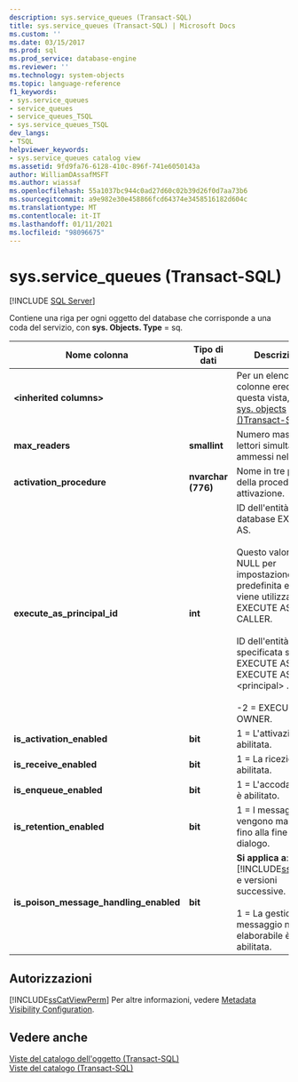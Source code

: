 ```yaml
---
description: sys.service_queues (Transact-SQL)
title: sys.service_queues (Transact-SQL) | Microsoft Docs
ms.custom: ''
ms.date: 03/15/2017
ms.prod: sql
ms.prod_service: database-engine
ms.reviewer: ''
ms.technology: system-objects
ms.topic: language-reference
f1_keywords:
- sys.service_queues
- service_queues
- service_queues_TSQL
- sys.service_queues_TSQL
dev_langs:
- TSQL
helpviewer_keywords:
- sys.service_queues catalog view
ms.assetid: 9fd9fa76-6128-410c-896f-741e6050143a
author: WilliamDAssafMSFT
ms.author: wiassaf
ms.openlocfilehash: 55a1037bc944c0ad27d60c02b39d26f0d7aa73b6
ms.sourcegitcommit: a9e982e30e458866fcd64374e3458516182d604c
ms.translationtype: MT
ms.contentlocale: it-IT
ms.lasthandoff: 01/11/2021
ms.locfileid: "98096675"
---
```

# <a name="sysservice_queues-transact-sql"></a>sys.service_queues (Transact-SQL)
[!INCLUDE [SQL Server](../../includes/applies-to-version/sqlserver.md)]

  Contiene una riga per ogni oggetto del database che corrisponde a una coda del servizio, con **sys. Objects. Type** = sq.  
  
|Nome colonna|Tipo di dati|Descrizione|  
|-----------------|---------------|-----------------|  
|**\<inherited columns>**||Per un elenco di colonne ereditate da questa vista, vedere [sys. objects &#40;&#41;Transact-SQL ](../../relational-databases/system-catalog-views/sys-objects-transact-sql.md).|  
|**max_readers**|**smallint**|Numero massimo di lettori simultanei ammessi nella coda.|  
|**activation_procedure**|**nvarchar (776)**|Nome in tre parti della procedura di attivazione.|  
|**execute_as_principal_id**|**int**|ID dell'entità database EXECUTE AS.<br /><br /> Questo valore è NULL per impostazione predefinita e se viene utilizzato EXECUTE AS CALLER.<br /><br /> ID dell'entità specificata se EXECUTE AS SELF EXECUTE AS \<principal> .<br /><br /> -2 = EXECUTE AS OWNER.|  
|**is_activation_enabled**|**bit**|1 = L'attivazione è abilitata.|  
|**is_receive_enabled**|**bit**|1 = La ricezione è abilitata.|  
|**is_enqueue_enabled**|**bit**|1 = L'accodamento è abilitato.|  
|**is_retention_enabled**|**bit**|1 = I messaggi vengono mantenuti fino alla fine del dialogo.|  
|**is_poison_message_handling_enabled**|**bit**|**Si applica a**: [!INCLUDE[ssSQL11](../../includes/sssql11-md.md)] e versioni successive.<br /><br /> 1 = La gestione del messaggio non elaborabile è abilitata.|  
  
## <a name="permissions"></a>Autorizzazioni  
 [!INCLUDE[ssCatViewPerm](../../includes/sscatviewperm-md.md)] Per altre informazioni, vedere [Metadata Visibility Configuration](../../relational-databases/security/metadata-visibility-configuration.md).  
  
## <a name="see-also"></a>Vedere anche  
 [Viste del catalogo dell'oggetto &#40;Transact-SQL&#41;](../../relational-databases/system-catalog-views/object-catalog-views-transact-sql.md)   
 [Viste del catalogo &#40;Transact-SQL&#41;](../../relational-databases/system-catalog-views/catalog-views-transact-sql.md)  
  
  
